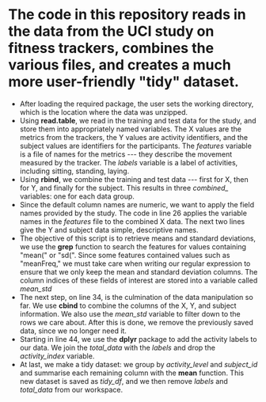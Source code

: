 # The code in this repository reads in the data from the UCI study on fitness trackers, combines the various files, and creates a much more user-friendly "tidy" dataset. 
* After loading the required package, the user sets the working directory, which is the location where the data was unzipped.
* Using **read.table**, we read in the training and test data for the study, and store them into appropriately named variables. The X values are the metrics from the trackers, the Y values are activity identifiers, and the subject values are identifiers for the participants. The *features* variable is a file of names for the metrics --- they describe the movement measured by the tracker. The *labels* variable is a label of activities, including sitting, standing, laying.
* Using **rbind**, we combine the training and test data --- first for X, then for Y, and finally for the subject. This results in three *combined_* variables: one for each data group.
* Since the default column names are numeric, we want to apply the field names provided by the study. The code in line 26 applies the variable names in the *features* file to the combined X data. The next two lines give the Y and subject data simple, descriptive names.
* The objective of this script is to retrieve means and standard deviations, we use the **grep** function to search the features for values containing "mean\(" or "sd\(". Since some features contained values such as "meanFreq," we must take care when writing our regular expression to ensure that we only keep the mean and standard deviation columns. The column indices of these fields of interest are stored into a variable called *mean_std*
* The next step, on line 34, is the culmination of the data manipulation so far. We use **cbind** to combine the columns of the X, Y, and subject information. We also use the *mean_std* variable to filter down to the rows we care about. After this is done, we remove the previously saved data, since we no longer need it.
* Starting in line 44, we use the **dplyr** package to add the activity labels to our data. We join the *total_data* with the *labels* and drop the *activity_index* variable. 
* At last, we make a tidy dataset: we group by *activity_level* and *subject_id* and summarise each remaining column with the **mean** function. This new dataset is saved as *tidy_df*, and we then remove *labels* and *total_data* from our workspace.